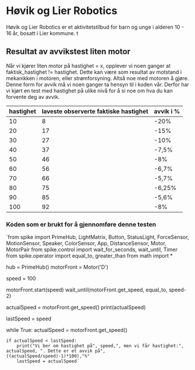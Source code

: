 # Høvik og Lier Robotics
Høvik og Lier Robotics er et aktivitetstilbud for barn og unge i alderen 10 - 16 år, bosatt i Lier kommune.
t
## Resultat av avvikstest liten motor
Når vi kjører liten motor på hastighet = x, opplever vi noen ganger at faktisk_hastighet != hastighet. Dette kan være som resultat av motstand i mekanikken i motoren, eller strømforsyning. Altså noe med motoren å gjøre. Denne form for avvik må vi noen ganger ta hensyn til i koden vår. Derfor har vi kjørt en test med hastighet på ulike nivå for å si noe om hva du kan forvente deg av avvik.

| hastighet | laveste observerte faktiske hastighet | avvik i % |
| ---       | ---                                   | ---       |
| 10        | 8                                     | -20%      |
| 20        | 17                                    | -15%      |
| 30        | 27                                    | -10%      |
| 40        | 37                                    | -7,5%     |
| 50        | 46                                    | -8%       |
| 60        | 56                                    | -6,7%     |
| 70        | 66                                    | -5,7%     |
| 80        | 75                                    | -6,25%    |
| 90        | 85                                    | -5,6%     |
| 100       | 92                                    | -8%       |

### Koden som er brukt for å gjennomføre denne testen
´from spike import PrimeHub, LightMatrix, Button, StatusLight, ForceSensor, MotionSensor, Speaker, ColorSensor, App, DistanceSensor, Motor, MotorPair
from spike.control import wait_for_seconds, wait_until, Timer
from spike.operator import equal_to, greater_than
from math import *

hub = PrimeHub()
motorFront = Motor('D')

speed = 100

motorFront.start(speed)
wait_until(motorFront.get_speed, equal_to, speed-2)

actualSpeed = motorFront.get_speed()
print(actualSpeed)

lastSpeed = speed

while True:
    actualSpeed = motorFront.get_speed()

    if actualSpeed < lastSpeed:
        print("Vi ber om hastighet på", speed,", men vi får hastighet:", actualSpeed, ". Dette er et avvik på", ((actualSpeed/speed)-1)*100),"%"
        lastSpeed = actualSpeed´